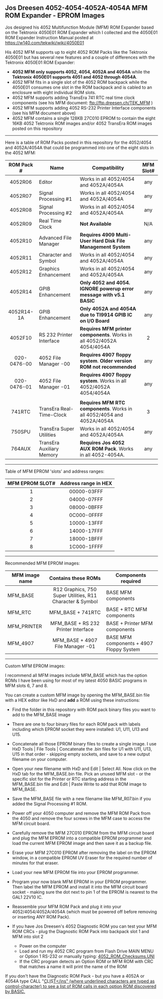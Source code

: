 Jos Dreesen 4052-4054-4052A-4054A MFM ROM Expander - EPROM Images
------
Jos designed his 4052 Multifunction Module (MFM) ROM Expander based on the Tektronix 4050E01 ROM Expander which I collected and the 4050E01 ROM Expander Instruction Manual posted at https://w140.com/tekwiki/wiki/4050E01

His 4052 MFM supports up to eight 4052 ROM Packs like the Tektronix 4050E01 but has several new features and a couple of differences with the Tektronix 4050E01 ROM Expander:
* __4052 MFM only supports 4052, 4054, 4052A and 4054A__ while the __Tektronix 4050E01 supports 4051 and 4052 through 4054A__.
* 4052 MFM fits in a single slot of the 4052 ROM backpack while the 4050E01 consumes one slot in the ROM backpack and is cabled to an enclosure with eight individual ROM slots.
* 4052 MFM supports adding TransEra 741 RTC real time clock components (see his MFM document: ftp://ftp.dreesen.ch/TEK_MFM )
* 4052 MFM supports adding 4052 RS-232 Printer Interface components (see his MFM document above)
* 4052 MFM contains a single 128KB 27C010 EPROM to contain the eight 16KB 4052 Tektronix ROM images and/or 4052 TransEra ROM images posted on this repository

-------
Here is a table of ROM Packs posted in this repository for the 4052/4054 and 4052A/4054A that could be programmed into one of the eight slots in the 4052 MFM:

| ROM Pack # | Name   | Compatibility | MFM Slot# |
|:----------:|----------|----------|:-------------:|
| 4052R06    | Editor   | Works in all 4052/4054 and 4052A/4054A | any   |
| 4052R07    | Signal Processing #1 | Works in all 4052/4054 and 4052A/4054A | any   |
| 4052R08    | Signal Processing #2 | Works in all 4052/4054 and 4052A/4054A | any   |
| 4052R09    | Real Time Clock      | __Not Available__ | N/A   |
| 4052R10    | Advanced File Manager | __Requires 4909 Multi-User Hard Disk File Management System__ | any   |
| 4052R11    | Character and Symbol  | Works in all 4052/4054 and 4052A/4054A | any  |
| 4052R12    | Graphics Enhancement  | Works in all 4052/4054 and 4052A/4054A | any  |
| 4052R14    | GPIB Enhancement      | __Only 4052 and 4054. IGNORE powerup error message with v5.1 BASIC__ | any   |
| 4052R14-1A | GPIB Enhancement      | __Only 4052A and 4054A due to TI9914 GPIB IC on I/O Board__ | any   |
| 4052F10    | RS 232 Printer Interface | __Requires MFM printer components__. Works in all 4052/4052A 4054/4054A | 2  |
| 020-0476-00 | 4052 File Manager -00     | __Requires 4907 floppy system__.  __Older version ROM not recommended__ | any   |
| 020-0476-01 | 4052 File Manager -01     | __Requires 4907 floppy system__.  Works in all 4052/4052A 4054/4054A    | any   |
|  |  |  |  |
| 741RTC | TransEra Real-Time-Clock | __Requires MFM RTC components__.  Works in all 4052/4054 and 4052A/4054A | 3   |
| 750SPU | TransEra Super Utilities | Works in all 4052/4054 and 4052A/4054A | any   |
| 764AUX | TransEra Auxiliary Memory | __Requires Jos 4052 AUX ROM Pack__.  Works in all 4052-4054A. | any   |

-------
Table of MFM EPROM 'slots' and address ranges:

| MFM EPROM SLOT# | Address range in HEX |
|:----------:|:-------------:|
|     1      | 00000-03FFF   |
|     2      | 04000-07FFF   |
|     3      | 08000-0BFFF   |
|     4      | 0C000-0FFFF   |
|     5      | 10000-13FFF   |
|     6      | 14000-17FFF   |
|     7      | 18000-1BFFF   |
|     8      | 1C000-1FFFF   |

----------
Recommended MFM EPROM images:

| MFM image name | Contains these ROMs | Components required |
|----------|:-------------:|------|
| MFM_BASE | R12 Graphics, 750 Super Utilities, R11 Character & Symbol | BASE MFM components |
| MFM_RTC  | MFM_BASE + 741RTC   | BASE + RTC MFM components |
| MFM_PRINTER | MFM_BASE + RS 232 Printer Interface | BASE + Printer MFM components |
| MFM_4907 | MFM_BASE + 4907 File Manager -01 | BASE MFM components + 4907 Floppy System |

----------
Custom MFM EPROM images:

I recommend all MFM images include MFM_BASE which has the option ROMs I have been using for most of my latest 4050 BASIC programs in MFM slots 6, 7 and 8.

You can create a custom MFM image by opening the MFM_BASE.bin file with a HEX editor like HxD and __add__ a ROM using these instructions:
* Find the folder in this repository with ROM pack binary files you want to add to the MFM_BASE image
* There are one to four binary files for each ROM pack with labels including which EPROM socket they were installed: U1, U11, U13 and U15.
* Concatenate all those EPROM binary files to create a single image.  I use HxD Tools | File Tools | Concatenate the .bin files for U1 with U11, U13, U15 in that order - skipping empty sockets, and save to a new output filename on your computer.
* Open your new filename with HxD and Edit | Select All.  Now click on the HxD tab for the MFM_BASE.bin file.  Pick an unused MFM slot - or the specific slot for the Printer or RTC starting address in the MFM_BASE.bin file and Edit | Paste Write to add that ROM image to MFM_BASE.
* Save the MFM_BASE file with a new filename like MFM_R07.bin if you added the Signal Processing #1 ROM.
* Power off your 4050 computer and remove the MFM ROM Pack from the 4050 and remove the four screws in the MFM case to access the MFM circuit board.
* Carefully remove the MFM 27C010 EPROM from the MFM circuit board and plug the MFM EPROM into a compatible EPROM programmer and load the current MFM EPROM image and then save it as a backup file.
* Erase your MFM 27C010 EPROM after removing the label on the EPROM window, in a compatible EPROM UV Eraser for the required number of minutes for that eraser.
* Load your new MFM EPROM file into your EPROM programmer.
* Program your now blank MFM EPROM in your EPROM programmer.  Then label the MFM EPROM and install it into the MFM circuit board socket - making sure the dot next to pin 1 of the EPROM is nearest to the GAL1 22V10 IC.
* Reassemble your MFM ROM Pack and plug it into your 4052/4054/4052A/4054A (which must be powered off before removing or inserting ANY ROM Pack).


* If you have Jos Dreesen's 4052 Diagnostic ROM you can test your MFM ROM CRCs - plug the Diagnostic ROM Pack into backpack slot 1 and MFM into slot 2
    * Power on the computer
    * Load and run my 4052 CRC program from Flash Drive MAIN MENU or Option 1 RS-232 or manually typing: [4052_ROM_Checksums.UNI](https://github.com/mmcgraw74/Tektronix-4051-4052-4054-Program-Files/blob/4f478baca32dbd6669eb47fe67240d39400555c2/4052-4054_ROM_Checksums/4052_ROM_Checksums.UNI) 
    * If the CRC program detects an Option ROM or MFM ROM with CRC that matches a name it will print the name of the ROM


If you don't have the Diagnostic ROM Pack - but you have a 4052A or 4054A type CALL "<ins>C</ins>L<ins>I</ins>S<ins>T</ins" (where underlined characters are typed as control-character) to see a list of ROM calls in each option ROM discovered by BASIC.


